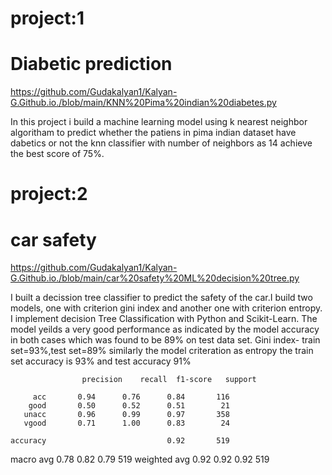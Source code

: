 
# project:1 
# Diabetic prediction

https://github.com/Gudakalyan1/Kalyan-G.Github.io./blob/main/KNN%20Pima%20indian%20diabetes.py
 
 In this project i build a machine learning model using k nearest neighbor algoritham to predict whether the patiens in pima indian dataset have dabetics or not
  the knn classifier with number of neighbors as 14 achieve the best score of 75%.
 
 # project:2
  # car safety 
  
  https://github.com/Gudakalyan1/Kalyan-G.Github.io./blob/main/car%20safety%20ML%20decision%20tree.py
 
   I built a decission tree classifier to predict the safety of the car.I build two models, one with criterion gini index and another one with criterion entropy. I implement       decision Tree Classification with Python and Scikit-Learn.
   The model yeilds a very good performance as indicated by the model accuracy in both cases which was found to be 89% on test data set.
   Gini index- train set=93%,test set=89%
   similarly the model criteration as entropy the train set accuracy is 93% and test accuracy 91% 
   
                    precision    recall  f1-score   support

         acc       0.94      0.76      0.84       116
        good       0.50      0.52      0.51        21
       unacc       0.96      0.99      0.97       358
       vgood       0.71      1.00      0.83        24

    accuracy                           0.92       519
   macro avg       0.78      0.82      0.79       519
weighted avg       0.92      0.92      0.92       519
   
